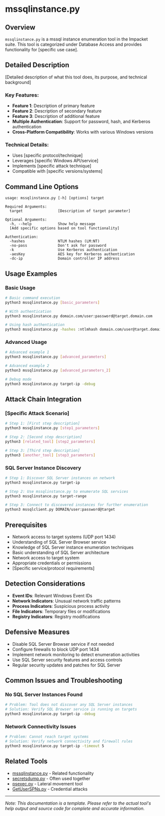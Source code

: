 # mssqlinstance.py

## Overview
`mssqlinstance.py` is a mssql instance enumeration tool in the Impacket suite. This tool is categorized under Database Access and provides functionality for [specific use case].

## Detailed Description
[Detailed description of what this tool does, its purpose, and technical background]

### Key Features:
- **Feature 1**: Description of primary feature
- **Feature 2**: Description of secondary feature
- **Feature 3**: Description of additional feature
- **Multiple Authentication**: Support for password, hash, and Kerberos authentication
- **Cross-Platform Compatibility**: Works with various Windows versions

### Technical Details:
- Uses [specific protocol/technique]
- Leverages [specific Windows API/service]
- Implements [specific attack technique]
- Compatible with [specific versions/systems]

## Command Line Options

```
usage: mssqlinstance.py [-h] [options] target

Required Arguments:
  target                [Description of target parameter]

Optional Arguments:
  -h, --help            Show help message
  [Add specific options based on tool functionality]

Authentication:
  -hashes               NTLM hashes (LM:NT)
  -no-pass              Don't ask for password
  -k                    Use Kerberos authentication
  -aesKey               AES key for Kerberos authentication
  -dc-ip                Domain controller IP address
```

## Usage Examples

### Basic Usage
```bash
# Basic command execution
python3 mssqlinstance.py [basic_parameters]

# With authentication
python3 mssqlinstance.py domain.com/user:password@target.domain.com

# Using hash authentication
python3 mssqlinstance.py -hashes :ntlmhash domain.com/user@target.domain.com
```

### Advanced Usage
```bash
# Advanced example 1
python3 mssqlinstance.py [advanced_parameters]

# Advanced example 2
python3 mssqlinstance.py [advanced_parameters_2]

# Debug mode
python3 mssqlinstance.py target-ip -debug
```

## Attack Chain Integration

### [Specific Attack Scenario]
```bash
# Step 1: [First step description]
python3 mssqlinstance.py [step1_parameters]

# Step 2: [Second step description]
python3 [related_tool] [step2_parameters]

# Step 3: [Third step description]
python3 [another_tool] [step3_parameters]
```

### SQL Server Instance Discovery
```bash
# Step 1: Discover SQL Server instances on network
python3 mssqlinstance.py target-ip

# Step 2: Use mssqlinstance.py to enumerate SQL services
python3 mssqlinstance.py target-range

# Step 3: Connect to discovered instances for further enumeration
python3 mssqlclient.py DOMAIN/user:password@target
```

## Prerequisites
- Network access to target systems (UDP port 1434)
- Understanding of SQL Server Browser service
- Knowledge of SQL Server instance enumeration techniques
- Basic understanding of SQL Server architecture
- Network access to target system
- Appropriate credentials or permissions
- [Specific service/protocol requirements]

## Detection Considerations
- **Event IDs**: Relevant Windows Event IDs
- **Network Indicators**: Unusual network traffic patterns
- **Process Indicators**: Suspicious process activity
- **File Indicators**: Temporary files or modifications
- **Registry Indicators**: Registry modifications

## Defensive Measures
- Disable SQL Server Browser service if not needed
- Configure firewalls to block UDP port 1434
- Implement network monitoring to detect enumeration activities
- Use SQL Server security features and access controls
- Regular security updates and patches for SQL Server

## Common Issues and Troubleshooting

### No SQL Server Instances Found
```bash
# Problem: Tool does not discover any SQL Server instances
# Solution: Verify SQL Browser service is running on targets
python3 mssqlinstance.py target-ip -debug
```

### Network Connectivity Issues
```bash
# Problem: Cannot reach target systems
# Solution: Verify network connectivity and firewall rules
python3 mssqlinstance.py target-ip -timeout 5
```

## Related Tools
- [mssqlinstance.py](link.md) - Related functionality
- [secretsdump.py](secretsdump.md) - Often used together
- [psexec.py](psexec.md) - Lateral movement tool
- [GetUserSPNs.py](GetUserSPNs.md) - Credential attacks

---

*Note: This documentation is a template. Please refer to the actual tool's help output and source code for complete and accurate information.*

